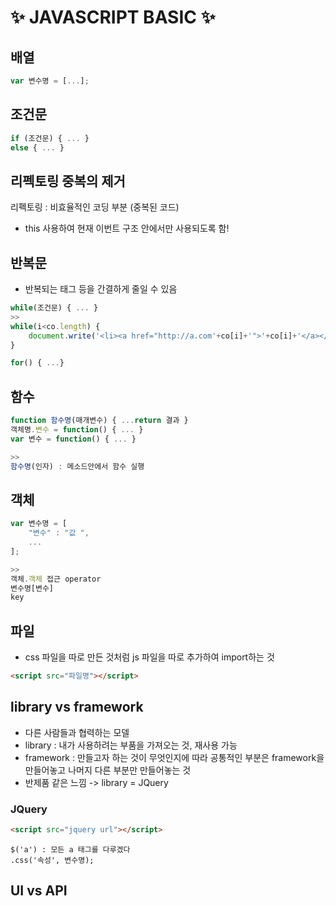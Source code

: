 # ✨ JAVASCRIPT BASIC ✨

## **배열**

```javascript
var 변수명 = [...];
```

## **조건문**

```javascript
if (조건문) { ... }
else { ... }
```

## **리펙토링 중복의 제거**

리펙토링 : 비효율적인 코딩 부분 (중복된 코드)

- this 사용하여 현재 이번트 구조 안에서만 사용되도록 함!

## **반복문**

- 반복되는 태그 등을 간결하게 줄일 수 있음

```javascript
while(조건문) { ... }
>>
while(i<co.length) {
    document.write('<li><a href="http://a.com'+co[i]+'">'+co[i]+'</a></li>')
}

for() { ...}
```

## **함수**

```javascript
function 함수명(매개변수) { ...return 결과 }
객체명.변수 = function() { ... }
var 변수 = function() { ... }

>>
함수명(인자) : 메소드안에서 함수 실행
```

## **객체**

```javascript
var 변수명 = [
    "변수" : "값 ",
    ...
];

>>
객체.객체 접근 operator
변수명[변수]
key
```

## **파일**

- css 파일을 따로 만든 것처럼 js 파일을 따로 추가하여 import하는 것

```html
<script src="파일명"></script>
```

## **library vs framework**

- 다른 사람들과 협력하는 모델
- library : 내가 사용하려는 부품을 가져오는 것, 재사용 가능
- framework : 만들고자 하는 것이 무엇인지에 따라 공통적인 부분은 framework을 만들어놓고 나머지 다른 부분만 만들어놓는 것
- 반제품 같은 느낌
  -> library = JQuery

### **JQuery**

```html
<script src="jquery url"></script>
```

```jquery
$('a') : 모든 a 태그를 다루겠다
.css('속성', 변수명);
```

## **UI vs API**
